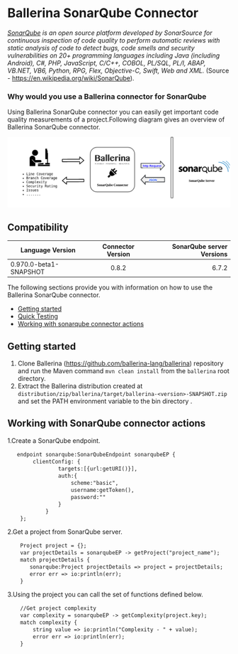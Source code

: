 # Ballerina SonarQube Connector

*[SonarQube](https://www.sonarqube.org/) is an open source platform developed by SonarSource for continuous inspection of code quality to perform automatic reviews with static analysis of code to detect bugs, code smells and security vulnerabilities on 20+ programming languages including Java (including Android), C#, PHP, JavaScript, C/C++, COBOL, PL/SQL, PL/I, ABAP, VB.NET, VB6, Python, RPG, Flex, Objective-C, Swift, Web and XML.* (Source - https://en.wikipedia.org/wiki/SonarQube).

### Why would you use a Ballerina connector for SonarQube

Using Ballerina SonarQube connector you can easily get important code quality measurements of a project.Following diagram gives an overview of Ballerina SonarQube connector.

![Ballerina -SonarQube Connector Overview](./resources/sonarqube-connector.png)

## Compatibility
| Language Version        | Connector Version          | SonarQube server Versions  |
| ------------- |:-------------:| -----:|
| 0.970.0-beta1-SNAPSHOT    | 0.8.2                | 6.7.2         |

The following sections provide you with information on how to use the Ballerina SonarQube connector.

- [Getting started](#getting-started)
- [Quick Testing](#quick-testing)
- [Working with sonarqube connector actions](#working-with-sonarqube-connector-actions)

## Getting started

1. Clone Ballerina (https://github.com/ballerina-lang/ballerina) repository and run the Maven command ``mvn clean install`` from the ``ballerina`` root directory.
2. Extract the Ballerina distribution created at `distribution/zip/ballerina/target/ballerina-<version>-SNAPSHOT.zip`  and set the PATH environment variable to the bin directory .

## Working with SonarQube connector actions

1.Create a SonarQube endpoint.

```ballerina
   endpoint sonarqube:SonarQubeEndpoint sonarqubeEP {
        clientConfig: {
                targets:[{url:getURI()}],
                auth:{
                    scheme:"basic",
                    username:getToken(),
                    password:""
                }
            }
    };
```
2.Get a project from SonarQube server.

```ballerina
    Project project = {};
    var projectDetails = sonarqubeEP -> getProject("project_name");
    match projectDetails {
       sonarqube:Project projectDetails => project = projectDetails;
       error err => io:println(err);
    }
```

3.Using the project you can call the set of functions defined below.

```ballerina
    //Get project complexity
    var complexity = sonarqubeEP -> getComplexity(project.key);
    match complexity {
        string value => io:println("Complexity - " + value);
        error err => io:println(err);
    }
```